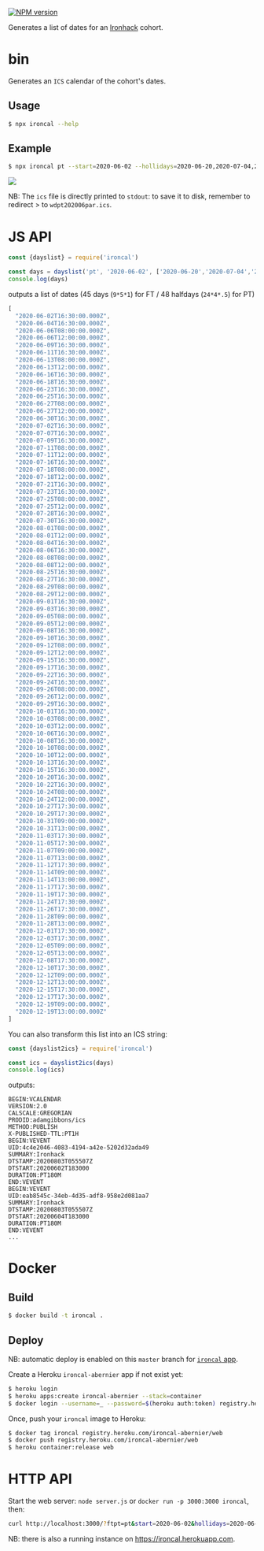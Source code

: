 [![NPM version](https://img.shields.io/npm/v/ironcal.svg?style=flat)](https://www.npmjs.com/package/ironcal)

Generates a list of dates for an [Ironhack](https://www.ironhack.com) cohort.

# bin

Generates an `ICS` calendar of the cohort's dates.

## Usage

```sh
$ npx ironcal --help
```

## Example

```sh
$ npx ironcal pt --start=2020-06-02 --hollidays=2020-06-20,2020-07-04,2020-07-14,2020-08-11,2020-08-13,2020-08-15,2020-08-18,2020-08-20,2020-08-22,2020-09-19,2020-10-17,2020-11-10,2020-11-21 >wdpt202006par.ics
```

![](https://assets.codepen.io/67030/Screenshot+2020-08-03+at+00.50.17.png)

NB: The `ics` file is directly printed to `stdout`: to save it to disk, remember to redirect > to `wdpt202006par.ics`.

# JS API

```js
const {dayslist} = require('ironcal')

const days = dayslist('pt', '2020-06-02', ['2020-06-20','2020-07-04','2020-07-14','2020-08-11','2020-08-13','2020-08-15','2020-08-18','2020-08-20','2020-08-22','2020-09-19','2020-10-17','2020-11-10','2020-11-21'])
console.log(days)
```

outputs a list of dates (45 days (`9*5*1`) for FT / 48 halfdays (`24*4*.5`) for PT)

```js
[
  "2020-06-02T16:30:00.000Z",
  "2020-06-04T16:30:00.000Z",
  "2020-06-06T08:00:00.000Z",
  "2020-06-06T12:00:00.000Z",
  "2020-06-09T16:30:00.000Z",
  "2020-06-11T16:30:00.000Z",
  "2020-06-13T08:00:00.000Z",
  "2020-06-13T12:00:00.000Z",
  "2020-06-16T16:30:00.000Z",
  "2020-06-18T16:30:00.000Z",
  "2020-06-23T16:30:00.000Z",
  "2020-06-25T16:30:00.000Z",
  "2020-06-27T08:00:00.000Z",
  "2020-06-27T12:00:00.000Z",
  "2020-06-30T16:30:00.000Z",
  "2020-07-02T16:30:00.000Z",
  "2020-07-07T16:30:00.000Z",
  "2020-07-09T16:30:00.000Z",
  "2020-07-11T08:00:00.000Z",
  "2020-07-11T12:00:00.000Z",
  "2020-07-16T16:30:00.000Z",
  "2020-07-18T08:00:00.000Z",
  "2020-07-18T12:00:00.000Z",
  "2020-07-21T16:30:00.000Z",
  "2020-07-23T16:30:00.000Z",
  "2020-07-25T08:00:00.000Z",
  "2020-07-25T12:00:00.000Z",
  "2020-07-28T16:30:00.000Z",
  "2020-07-30T16:30:00.000Z",
  "2020-08-01T08:00:00.000Z",
  "2020-08-01T12:00:00.000Z",
  "2020-08-04T16:30:00.000Z",
  "2020-08-06T16:30:00.000Z",
  "2020-08-08T08:00:00.000Z",
  "2020-08-08T12:00:00.000Z",
  "2020-08-25T16:30:00.000Z",
  "2020-08-27T16:30:00.000Z",
  "2020-08-29T08:00:00.000Z",
  "2020-08-29T12:00:00.000Z",
  "2020-09-01T16:30:00.000Z",
  "2020-09-03T16:30:00.000Z",
  "2020-09-05T08:00:00.000Z",
  "2020-09-05T12:00:00.000Z",
  "2020-09-08T16:30:00.000Z",
  "2020-09-10T16:30:00.000Z",
  "2020-09-12T08:00:00.000Z",
  "2020-09-12T12:00:00.000Z",
  "2020-09-15T16:30:00.000Z",
  "2020-09-17T16:30:00.000Z",
  "2020-09-22T16:30:00.000Z",
  "2020-09-24T16:30:00.000Z",
  "2020-09-26T08:00:00.000Z",
  "2020-09-26T12:00:00.000Z",
  "2020-09-29T16:30:00.000Z",
  "2020-10-01T16:30:00.000Z",
  "2020-10-03T08:00:00.000Z",
  "2020-10-03T12:00:00.000Z",
  "2020-10-06T16:30:00.000Z",
  "2020-10-08T16:30:00.000Z",
  "2020-10-10T08:00:00.000Z",
  "2020-10-10T12:00:00.000Z",
  "2020-10-13T16:30:00.000Z",
  "2020-10-15T16:30:00.000Z",
  "2020-10-20T16:30:00.000Z",
  "2020-10-22T16:30:00.000Z",
  "2020-10-24T08:00:00.000Z",
  "2020-10-24T12:00:00.000Z",
  "2020-10-27T17:30:00.000Z",
  "2020-10-29T17:30:00.000Z",
  "2020-10-31T09:00:00.000Z",
  "2020-10-31T13:00:00.000Z",
  "2020-11-03T17:30:00.000Z",
  "2020-11-05T17:30:00.000Z",
  "2020-11-07T09:00:00.000Z",
  "2020-11-07T13:00:00.000Z",
  "2020-11-12T17:30:00.000Z",
  "2020-11-14T09:00:00.000Z",
  "2020-11-14T13:00:00.000Z",
  "2020-11-17T17:30:00.000Z",
  "2020-11-19T17:30:00.000Z",
  "2020-11-24T17:30:00.000Z",
  "2020-11-26T17:30:00.000Z",
  "2020-11-28T09:00:00.000Z",
  "2020-11-28T13:00:00.000Z",
  "2020-12-01T17:30:00.000Z",
  "2020-12-03T17:30:00.000Z",
  "2020-12-05T09:00:00.000Z",
  "2020-12-05T13:00:00.000Z",
  "2020-12-08T17:30:00.000Z",
  "2020-12-10T17:30:00.000Z",
  "2020-12-12T09:00:00.000Z",
  "2020-12-12T13:00:00.000Z",
  "2020-12-15T17:30:00.000Z",
  "2020-12-17T17:30:00.000Z",
  "2020-12-19T09:00:00.000Z",
  "2020-12-19T13:00:00.000Z"
]
```

You can also transform this list into an ICS string:

```js
const {dayslist2ics} = require('ironcal')

const ics = dayslist2ics(days)
console.log(ics)
```

outputs:

```
BEGIN:VCALENDAR
VERSION:2.0
CALSCALE:GREGORIAN
PRODID:adamgibbons/ics
METHOD:PUBLISH
X-PUBLISHED-TTL:PT1H
BEGIN:VEVENT
UID:4c4e2046-4083-4194-a42e-5202d32ada49
SUMMARY:Ironhack
DTSTAMP:20200803T055507Z
DTSTART:20200602T183000
DURATION:PT180M
END:VEVENT
BEGIN:VEVENT
UID:eab8545c-34eb-4d35-adf8-958e2d081aa7
SUMMARY:Ironhack
DTSTAMP:20200803T055507Z
DTSTART:20200604T183000
DURATION:PT180M
END:VEVENT
...
```

# Docker

## Build

```sh
$ docker build -t ironcal .
```

## Deploy

NB: automatic deploy is enabled on this `master` branch for [`ironcal` app](https://dashboard.heroku.com/apps/ironcal/deploy/github).

Create a Heroku `ironcal-abernier` app if not exist yet:

```sh
$ heroku login
$ heroku apps:create ironcal-abernier --stack=container
$ docker login --username=_ --password=$(heroku auth:token) registry.heroku.com
```

Once, push your `ironcal` image to Heroku:

```sh
$ docker tag ironcal registry.heroku.com/ironcal-abernier/web
$ docker push registry.heroku.com/ironcal-abernier/web
$ heroku container:release web
```

# HTTP API

Start the web server: `node server.js` or `docker run -p 3000:3000 ironcal`, then:

```sh
curl http://localhost:3000/?ftpt=pt&start=2020-06-02&hollidays=2020-06-20,2020-07-04,2020-07-14,2020-08-11,2020-08-13,2020-08-15,2020-08-18,2020-08-20,2020-08-22,2020-09-19,2020-10-17,2020-11-10,2020-11-21&calname=wdpt202006par
```

NB: there is also a running instance on https://ironcal.herokuapp.com.
